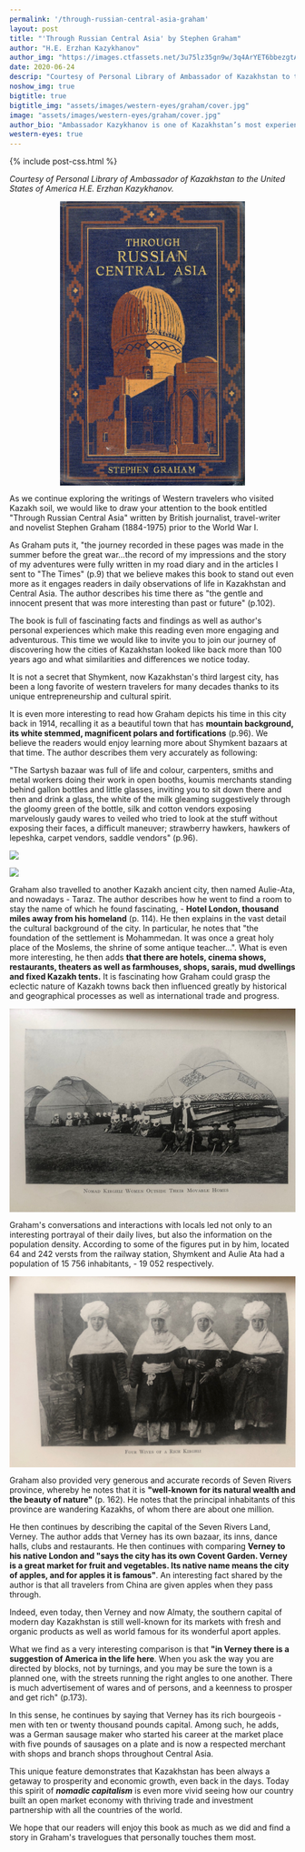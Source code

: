 ```yaml
---
permalink: '/through-russian-central-asia-graham'
layout: post
title: "'Through Russian Central Asia' by Stephen Graham"
author: "H.E. Erzhan Kazykhanov"
author_img: "https://images.ctfassets.net/3u75lz35gn9w/3q4ArYET6bbezgtAY4AH1T/33b7a5077aa48a22c62cba01db4f95be/Ambassador_Erzhan_Kazykhanov.jpg"
date: 2020-06-24
descrip: "Courtesy of Personal Library of Ambassador of Kazakhstan to the United States of America H.E. Erzhan Kazykhanov."
noshow_img: true
bigtitle: true
bigtitle_img: "assets/images/western-eyes/graham/cover.jpg"
image: "assets/images/western-eyes/graham/cover.jpg"
author_bio: "Ambassador Kazykhanov is one of Kazakhstan’s most experienced diplomats. Prior to his appointment as the Ambassador to the U.S., Ambassador Kazykhanov served as Foreign Minister and Ambassador to the United Kingdom of Great Britain & Northern Ireland."
western-eyes: true
---
```

{% include post-css.html %}

<style>
  .post-bigtitle > div > h1 {
    font-size: 5.2rem;
  }

  ul:not(.usa-sidenav-list) > li {
    list-style-type: "– ";
    margin-bottom: 0!important;
  }

img {
  display: block; 
  margin-left: auto; 
  margin-right: auto; 
  max-height: 500px;
  width: auto; 
}

</style>
<em>Courtesy of Personal Library of Ambassador of Kazakhstan to the United States of America H.E. Erzhan Kazykhanov.</em>

![](assets/images/western-eyes/graham/cover.jpg)

As we continue exploring the writings of Western travelers who visited Kazakh soil, we would like to draw your attention to the book entitled "Through Russian Central Asia" written by British journalist, travel-writer and novelist Stephen Graham (1884-1975) prior to the World War I. 

As Graham puts it, "the journey recorded in these pages was made in the summer before the great war…the record of my impressions and the story of my adventures were fully written in my road diary and in the articles I sent to "The Times"  (p.9) that we believe makes this book to stand out even more as it engages readers in daily observations of life in Kazakhstan and Central Asia. The author describes his time there as "the gentle and innocent present that was more interesting than past or future" (p.102). 

The book is full of fascinating facts and findings as well as author's personal experiences which make this reading even more engaging and adventurous. This time we would like to invite you to join our journey of discovering how the cities of Kazakhstan looked like back more than 100 years ago and what similarities and differences we notice today.

It is not a secret that Shymkent, now Kazakhstan's third largest city, has been a long favorite of western travelers for many decades thanks to its unique entrepreneurship and cultural spirit.  

It is even more interesting to read how Graham depicts his time in this city back in 1914, recalling it as a beautiful town that has **mountain background, its white stemmed, magnificent polars and fortifications** (p.96). We believe the readers would enjoy learning more about Shymkent bazaars at that time. The author describes them very accurately as following: 

"The Sartysh bazaar was full of life and colour, carpenters, smiths and metal workers doing their work in open booths, koumis merchants standing behind gallon bottles and little glasses, inviting you to sit down there and then and drink a glass, the white of the milk gleaming suggestively through the gloomy green of the bottle, silk and cotton vendors exposing marvelously gaudy wares to veiled who tried to look at the stuff without exposing their faces, a difficult maneuver; strawberry  hawkers, hawkers of lepeshka, carpet vendors, saddle vendors" (p.96). 

![](assets/images/western-eyes/graham/scan1_2.png)

![](assets/images/western-eyes/graham/scan1_1.png)

Graham also travelled to another Kazakh ancient city, then named 
Aulie-Ata, and nowadays - Taraz. The author describes how he went to find a room to stay the name of which he found fascinating, - **Hotel London, thousand miles away from his homeland** (p. 114).  He then explains in the vast detail the cultural background of the city. In particular, he notes that "the foundation of the settlement is Mohammedan. It was once a great holy place of the Moslems, the shrine of some antique teacher…". What is even more interesting, he then adds **that there are hotels, cinema shows, restaurants, theaters as well as farmhouses, shops, sarais, mud dwellings and fixed Kazakh tents.** It is fascinating how Graham could grasp the eclectic nature of Kazakh towns back then influenced greatly by historical and geographical processes as well as international trade and progress. 

![](assets/images/western-eyes/graham/scan2.png)

Graham's conversations and interactions with locals led not only to an interesting portrayal of their daily lives, but also the information on the population density. According to some of the figures put in by him, located 64 and 242 versts from the railway station, Shymkent and Aulie Ata had a population of 15 756 inhabitants, - 19 052 respectively. 

![](assets/images/western-eyes/graham/scan3.jpg)

Graham also provided very generous and accurate records of Seven Rivers province, whereby he notes that it is **"well-known for its natural wealth and the beauty of nature"** (p. 162). He notes that the principal inhabitants of this province are wandering Kazakhs, of whom there are about one million. 

He then continues by describing the capital of the Seven Rivers Land, Verney. The author adds that Verney has its own bazaar, its inns, dance halls, clubs and restaurants. He then continues with comparing **Verney to his native London and "says the city has its own Covent Garden. Verney is a great market for fruit and vegetables. Its native name means the city of apples, and for apples it is famous"**. An interesting fact shared by the author is that all travelers from China are given apples when they pass through.

Indeed, even today, then Verney and now Almaty, the southern capital of modern day Kazakhstan is still well-known for its markets with fresh and organic products as well as world famous for its wonderful aport apples. 

What we find as a very interesting comparison is that **"in Verney there is a suggestion of America in the life here**. When you ask the way you are directed by blocks, not by turnings, and you may be sure the town is a planned one, with the streets running the right angles to one another. There is much advertisement of wares and of persons, and a keenness to prosper and get rich" (p.173).  

In this sense, he continues by  saying that Verney has its rich bourgeois - men with ten or twenty thousand pounds capital. Among such, he adds, was a German sausage maker who started his career at the market place with five pounds of sausages on a plate and is now a respected merchant with shops and branch shops throughout Central Asia.

This unique feature demonstrates that Kazakhstan has been always a getaway to prosperity and economic growth, even back in the days. Today this spirit of ***nomadic capitalism*** is even more vivid seeing how our country built an open market economy with thriving trade and investment partnership with all the countries of the world. 

We hope that our readers will enjoy this book as much as we did and find a story in Graham's travelogues that personally touches them most. 